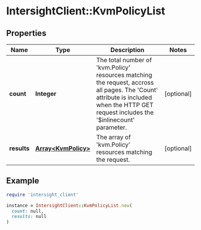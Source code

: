 # IntersightClient::KvmPolicyList

## Properties

| Name | Type | Description | Notes |
| ---- | ---- | ----------- | ----- |
| **count** | **Integer** | The total number of &#39;kvm.Policy&#39; resources matching the request, accross all pages. The &#39;Count&#39; attribute is included when the HTTP GET request includes the &#39;$inlinecount&#39; parameter. | [optional] |
| **results** | [**Array&lt;KvmPolicy&gt;**](KvmPolicy.md) | The array of &#39;kvm.Policy&#39; resources matching the request. | [optional] |

## Example

```ruby
require 'intersight_client'

instance = IntersightClient::KvmPolicyList.new(
  count: null,
  results: null
)
```

